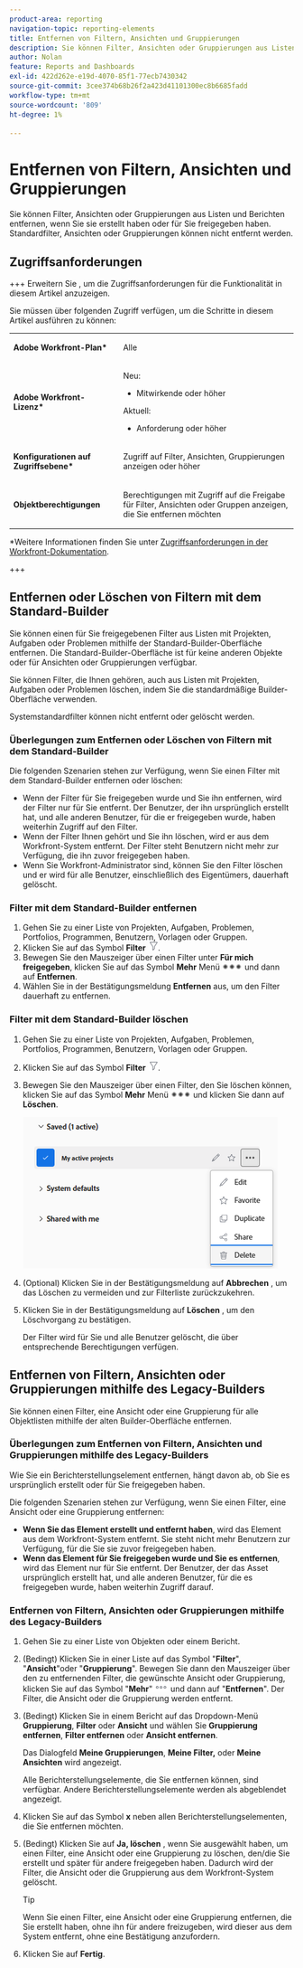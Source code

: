 ```yaml
---
product-area: reporting
navigation-topic: reporting-elements
title: Entfernen von Filtern, Ansichten und Gruppierungen
description: Sie können Filter, Ansichten oder Gruppierungen aus Listen und Berichten entfernen, wenn Sie sie erstellt haben oder für Sie freigegeben haben. Standardfilter, Ansichten oder Gruppierungen können nicht entfernt werden.
author: Nolan
feature: Reports and Dashboards
exl-id: 422d262e-e19d-4070-85f1-77ecb7430342
source-git-commit: 3cee374b68b26f2a423d41101300ec8b6685fadd
workflow-type: tm+mt
source-wordcount: '809'
ht-degree: 1%

---
```


# Entfernen von Filtern, Ansichten und Gruppierungen

<!-- Audited: 11/2024 -->

Sie können Filter, Ansichten oder Gruppierungen aus Listen und Berichten entfernen, wenn Sie sie erstellt haben oder für Sie freigegeben haben. Standardfilter, Ansichten oder Gruppierungen können nicht entfernt werden.

## Zugriffsanforderungen

+++ Erweitern Sie , um die Zugriffsanforderungen für die Funktionalität in diesem Artikel anzuzeigen.

Sie müssen über folgenden Zugriff verfügen, um die Schritte in diesem Artikel ausführen zu können:

<table style="table-layout:auto"> 
 <col> 
 </col> 
 <col> 
 </col> 
 <tbody> 
  <tr> 
   <td role="rowheader"><strong>Adobe Workfront-Plan*</strong></td> 
   <td> <p>Alle </p> </td> 
  </tr> 
  <tr> 
   <td role="rowheader"><strong>Adobe Workfront-Lizenz*</strong></td> 
   <td> 
      <p>Neu:</p>
         <ul>
         <li><p>Mitwirkende oder höher</p></li>
         </ul>
      <p>Aktuell:</p>
         <ul>
         <li><p>Anforderung oder höher</p></li>
         </ul>
   </td>
  </tr> 
  <tr> 
   <td role="rowheader"><strong>Konfigurationen auf Zugriffsebene*</strong></td> 
   <td><p>Zugriff auf Filter, Ansichten, Gruppierungen anzeigen oder höher</p></td> 
  </tr> 
  <tr> 
   <td role="rowheader"><strong>Objektberechtigungen</strong></td> 
   <td><p>Berechtigungen mit Zugriff auf die Freigabe für Filter, Ansichten oder Gruppen anzeigen, die Sie entfernen möchten</p>
   </td> 
  </tr> 
 </tbody> 
</table>

*Weitere Informationen finden Sie unter [Zugriffsanforderungen in der Workfront-Dokumentation](/help/quicksilver/administration-and-setup/add-users/access-levels-and-object-permissions/access-level-requirements-in-documentation.md).

+++

## Entfernen oder Löschen von Filtern mit dem Standard-Builder

Sie können einen für Sie freigegebenen Filter aus Listen mit Projekten, Aufgaben oder Problemen mithilfe der Standard-Builder-Oberfläche entfernen. Die Standard-Builder-Oberfläche ist für keine anderen Objekte oder für Ansichten oder Gruppierungen verfügbar.

Sie können Filter, die Ihnen gehören, auch aus Listen mit Projekten, Aufgaben oder Problemen löschen, indem Sie die standardmäßige Builder-Oberfläche verwenden.

Systemstandardfilter können nicht entfernt oder gelöscht werden.

### Überlegungen zum Entfernen oder Löschen von Filtern mit dem Standard-Builder

Die folgenden Szenarien stehen zur Verfügung, wenn Sie einen Filter mit dem Standard-Builder entfernen oder löschen:

* Wenn der Filter für Sie freigegeben wurde und Sie ihn entfernen, wird der Filter nur für Sie entfernt. Der Benutzer, der ihn ursprünglich erstellt hat, und alle anderen Benutzer, für die er freigegeben wurde, haben weiterhin Zugriff auf den Filter.
* Wenn der Filter Ihnen gehört und Sie ihn löschen, wird er aus dem Workfront-System entfernt. Der Filter steht Benutzern nicht mehr zur Verfügung, die ihn zuvor freigegeben haben.
* Wenn Sie Workfront-Administrator sind, können Sie den Filter löschen und er wird für alle Benutzer, einschließlich des Eigentümers, dauerhaft gelöscht.

### Filter mit dem Standard-Builder entfernen

1. Gehen Sie zu einer Liste von Projekten, Aufgaben, Problemen, Portfolios, Programmen, Benutzern, Vorlagen oder Gruppen.
1. Klicken Sie auf das Symbol **Filter** ![Filtersymbol](assets/filter-nwepng.png).
1. Bewegen Sie den Mauszeiger über einen Filter unter **Für mich freigegeben**, klicken Sie auf das Symbol **Mehr** Menü ![Mehr und klicken Sie dann auf ](assets/more-icon-spectrum.png) und dann auf **Entfernen**.
1. Wählen Sie in der Bestätigungsmeldung **Entfernen** aus, um den Filter dauerhaft zu entfernen.

### Filter mit dem Standard-Builder löschen

1. Gehen Sie zu einer Liste von Projekten, Aufgaben, Problemen, Portfolios, Programmen, Benutzern, Vorlagen oder Gruppen.
1. Klicken Sie auf das Symbol **Filter** ![Filtersymbol](assets/filter-nwepng.png).
1. Bewegen Sie den Mauszeiger über einen Filter, den Sie löschen können, klicken Sie auf das Symbol **Mehr** Menü ![Mehr ](assets/more-icon-spectrum.png) und klicken Sie dann auf **Löschen**.

   ![Filter löschen](assets/new-filters-more-menu-options-with-delete.png)

1. (Optional) Klicken Sie in der Bestätigungsmeldung auf **Abbrechen** , um das Löschen zu vermeiden und zur Filterliste zurückzukehren.
1. Klicken Sie in der Bestätigungsmeldung auf **Löschen** , um den Löschvorgang zu bestätigen.

   Der Filter wird für Sie und alle Benutzer gelöscht, die über entsprechende Berechtigungen verfügen.

## Entfernen von Filtern, Ansichten oder Gruppierungen mithilfe des Legacy-Builders

Sie können einen Filter, eine Ansicht oder eine Gruppierung für alle Objektlisten mithilfe der alten Builder-Oberfläche entfernen.

### Überlegungen zum Entfernen von Filtern, Ansichten und Gruppierungen mithilfe des Legacy-Builders

Wie Sie ein Berichterstellungselement entfernen, hängt davon ab, ob Sie es ursprünglich erstellt oder für Sie freigegeben haben.

Die folgenden Szenarien stehen zur Verfügung, wenn Sie einen Filter, eine Ansicht oder eine Gruppierung entfernen:

* **Wenn Sie das Element erstellt und entfernt haben**, wird das Element aus dem Workfront-System entfernt. Sie steht nicht mehr Benutzern zur Verfügung, für die Sie sie zuvor freigegeben haben.
* **Wenn das Element für Sie freigegeben wurde und Sie es entfernen**, wird das Element nur für Sie entfernt. Der Benutzer, der das Asset ursprünglich erstellt hat, und alle anderen Benutzer, für die es freigegeben wurde, haben weiterhin Zugriff darauf.

### Entfernen von Filtern, Ansichten oder Gruppierungen mithilfe des Legacy-Builders

1. Gehen Sie zu einer Liste von Objekten oder einem Bericht.
1. (Bedingt) Klicken Sie in einer Liste auf das Symbol &quot;**Filter**&quot;, &quot;**Ansicht**&quot;oder &quot;**Gruppierung**&quot;. Bewegen Sie dann den Mauszeiger über den zu entfernenden Filter, die gewünschte Ansicht oder Gruppierung, klicken Sie auf das Symbol &quot;**Mehr**&quot;![](assets/more-icon.png) und dann auf &quot;**Entfernen**&quot;. Der Filter, die Ansicht oder die Gruppierung werden entfernt.
1. (Bedingt) Klicken Sie in einem Bericht auf das Dropdown-Menü **Gruppierung**, **Filter** oder **Ansicht** und wählen Sie **Gruppierung entfernen**, **Filter entfernen** oder **Ansicht entfernen**.

   Das Dialogfeld **Meine Gruppierungen**, **Meine Filter,** oder **Meine Ansichten** wird angezeigt.

   Alle Berichterstellungselemente, die Sie entfernen können, sind verfügbar. Andere Berichterstellungselemente werden als abgeblendet angezeigt.

1. Klicken Sie auf das Symbol **x** neben allen Berichterstellungselementen, die Sie entfernen möchten.
1. (Bedingt) Klicken Sie auf **Ja, löschen** , wenn Sie ausgewählt haben, um einen Filter, eine Ansicht oder eine Gruppierung zu löschen, den/die Sie erstellt und später für andere freigegeben haben. Dadurch wird der Filter, die Ansicht oder die Gruppierung aus dem Workfront-System gelöscht.

   >[!TIP]
   >
   >Wenn Sie einen Filter, eine Ansicht oder eine Gruppierung entfernen, die Sie erstellt haben, ohne ihn für andere freizugeben, wird dieser aus dem System entfernt, ohne eine Bestätigung anzufordern.

1. Klicken Sie auf **Fertig**.

